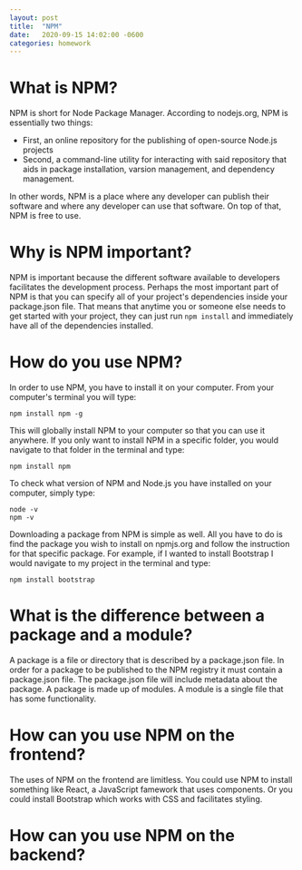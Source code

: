 ```yaml
---
layout: post
title:  "NPM"
date:   2020-09-15 14:02:00 -0600
categories: homework
---
```


# What is NPM?

NPM is short for Node Package Manager. According to nodejs.org, NPM is essentially two things:
- First, an online repository for the publishing of open-source Node.js projects
- Second, a command-line utility for interacting with said repository that aids in package installation, varsion management, and dependency management.

In other words, NPM is a place where any developer can publish their software and where any developer can use that software. On top of that, NPM is free to use.

# Why is NPM important?

NPM is important because the different software available to developers facilitates the development process. Perhaps the most important part of NPM is that you can specify all of your project's dependencies inside your package.json file. That means that anytime you or someone else needs to get started with your project, they can just run <code>npm install</code> and immediately have all of the dependencies installed.

# How do you use NPM?

In order to use NPM, you have to install it on your computer. From your computer's terminal you will type:

    npm install npm -g

This will globally install NPM to your computer so that you can use it anywhere. If you only want to install NPM in a specific folder, you would navigate to that folder in the terminal and type:

    npm install npm

To check what version of NPM and Node.js you have installed on your computer, simply type:

    node -v
    npm -v

Downloading a package from NPM is simple as well. All you have to do is find the package you wish to install on npmjs.org and follow the instruction for that specific package. For example, if I wanted to install Bootstrap I would navigate to my project in the terminal and type:

    npm install bootstrap

# What is the difference between a package and a module?

A package is a file or directory that is described by a package.json file. In order for a package to be published to the NPM registry it must contain a package.json file. The package.json file will include metadata about the package. A package is made up of modules. A module is a single file that has some functionality.

# How can you use NPM on the frontend?

The uses of NPM on the frontend are limitless. You could use NPM to install something like React, a JavaScript famework that uses components. Or you could install Bootstrap which works with CSS and facilitates styling.

# How can you use NPM on the backend?


